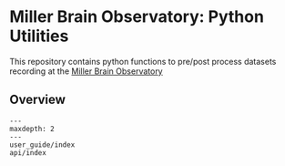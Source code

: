 # Miller Brain Observatory: Python Utilities

This repository contains python functions to pre/post process datasets recording at the [Miller Brain Observatory](https://mbo.rockefeller.edu)

## Overview

```{toctree}
---
maxdepth: 2
---
user_guide/index
api/index
```


